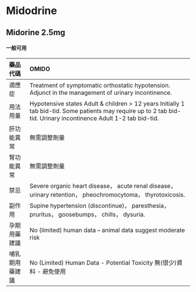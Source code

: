 # Midodrine

## Midorine 2.5mg

#### 一般可用

| 藥品代碼       | OMIDO                                                                                                                                                              |
|:---------------|:-------------------------------------------------------------------------------------------------------------------------------------------------------------------|
| 適應症         | Treatment of symptomatic orthostatic hypotension. Adjunct in the management of urinary incontinence.                                                               |
| 用法用量       | Hypotensive states Adult & children > 12 years Initially 1 tab bid-tid. Some patients may require up to 2 tab bid-tid. Urinary incontinence Adult 1-2 tab bid-tid. |
| 肝功能異常     | 無需調整劑量                                                                                                                                                       |
| 腎功能異常     | 無需調整劑量                                                                                                                                                       |
| 禁忌           | Severe organic heart disease， acute renal disease， urinary retention， pheochromocytoma， thyrotoxicosis.                                                        |
| 副作用         | Supine hypertension (discontinue)， paresthesia， pruritus， goosebumps， chills， dysuria.                                                                        |
| 孕期用藥建議   | No (limited) human data – animal data suggest moderate risk                                                                                                        |
| 哺乳期用藥建議 | No (Limited) Human Data - Potential Toxicity 無(很少)資料 - 避免使用                                                                                               |

